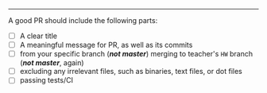 
<!-- Please fill the following checkboxs -->
---
A good PR should include the following parts:

- [ ] A clear title
- [ ] A meaningful message for PR, as well as its commits
- [ ] from your specific branch (***not master***) merging to teacher's `HW` branch (***not master***, again)
- [ ] excluding any irrelevant files, such as binaries, text files, or dot files
- [ ] passing tests/CI